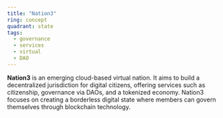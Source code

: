 ```yaml
---
title: "Nation3"
ring: concept
quadrant: state
tags:
  - governance
  - services
  - virtual
  - DAO
---
```


**Nation3** is an emerging cloud-based virtual nation. It aims to build a decentralized jurisdiction for digital citizens, offering services such as citizenship, governance via DAOs, and a tokenized economy. Nation3 focuses on creating a borderless digital state where members can govern themselves through blockchain technology.

